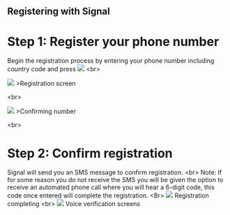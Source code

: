 
## Registering with Signal


# Step 1: Register your phone number

Begin the registration process by entering your phone number including country code and press ![](https://securityinabox.org/sbox/screen/textsecure-en-1/005.png)
&lt;br&gt;

![](https://securityinabox.org/sbox/screen/textsecure-en-1/008.png)
&gt;Registration screen

&lt;br&gt;

![](https://securityinabox.org/sbox/screen/textsecure-en-1/009.png)
&gt;Confirming number

&lt;br&gt;
# Step 2: Confirm registration
Signal will send you an SMS message to confirm registration.
&lt;br&gt;
Note: If for some reason you do not receive the SMS you will be given the option to receive an automated phone call where you will hear a 6-digit code, this code once entered will complete the registration.
&lt;Br&gt;
![](https://securityinabox.org/sbox/screen/textsecure-en-1/010.png)
Registration completing
&lt;br&gt;
![](https://securityinabox.org/sbox/screen/textsecure-en-1/011.png)
Voice verification screens
